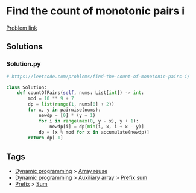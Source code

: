 # Find the count of monotonic pairs i

[Problem link](https://leetcode.com/problems/find-the-count-of-monotonic-pairs-i/)

## Solutions


### Solution.py
```py
# https://leetcode.com/problems/find-the-count-of-monotonic-pairs-i/

class Solution:
    def countOfPairs(self, nums: List[int]) -> int:
        mod = 10 ** 9 + 7
        dp = list(range(1, nums[0] + 2))
        for x, y in pairwise(nums):
            newdp = [0] * (y + 1)
            for i in range(max(0, y - x), y + 1):
                newdp[i] = dp[min(i, x, i + x - y)]
            dp = [x % mod for x in accumulate(newdp)]
        return dp[-1]
```
## Tags

* [Dynamic programming](/Collections/dynamic-programming.md#dynamic-programming) > [Array reuse](/Collections/dynamic-programming.md#array-reuse)
* [Dynamic programming](/Collections/dynamic-programming.md#dynamic-programming) > [Auxiliary array](/Collections/dynamic-programming.md#auxiliary-array) > [Prefix sum](/Collections/dynamic-programming.md#prefix-sum)
* [Prefix](/Collections/prefix.md#prefix) > [Sum](/Collections/prefix.md#sum)
